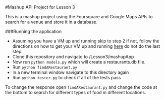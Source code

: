 #Mashup API Project for Lesson 3

This is a mashup project using the Foursquare and Google Maps APIs to search for a venue and store it in a database.

###Running the application
- Assuming you have a VM up and running skip to step 2 if not, follow the directions on how to get your VM up and running [here](https://www.udacity.com/wiki/ud197/install-vagrant) do not do the last step.
- Clone this repository and navigate to /Lesson3/mashupApp
- Now run ```python models.py``` which will create a restaurants.db file.
- Run ```python findARestaurant.py```
- In a new terminal window navigate to this directory again
- Run ```python tester.py``` to check if all of the tests pass

To change the response open ```findARestaurant.py``` and change the code at the bottom to search for different types of food in different locations.